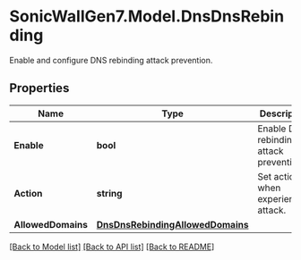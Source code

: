# SonicWallGen7.Model.DnsDnsRebinding
Enable and configure DNS rebinding attack prevention.

## Properties

Name | Type | Description | Notes
------------ | ------------- | ------------- | -------------
**Enable** | **bool** | Enable DNS rebinding attack prevention. | [optional] 
**Action** | **string** | Set action when experiencing attack. | [optional] 
**AllowedDomains** | [**DnsDnsRebindingAllowedDomains**](DnsDnsRebindingAllowedDomains.md) |  | [optional] 

[[Back to Model list]](../README.md#documentation-for-models) [[Back to API list]](../README.md#documentation-for-api-endpoints) [[Back to README]](../README.md)

